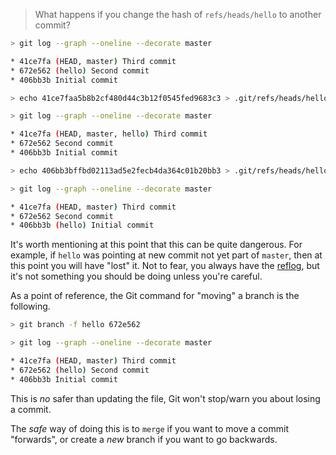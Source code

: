 > What happens if you change the hash of `refs/heads/hello` to another commit?

```sh
> git log --graph --oneline --decorate master

* 41ce7fa (HEAD, master) Third commit
* 672e562 (hello) Second commit
* 406bb3b Initial commit

> echo 41ce7faa5b8b2cf480d44c3b12f0545fed9683c3 > .git/refs/heads/hello

> git log --graph --oneline --decorate master

* 41ce7fa (HEAD, master, hello) Third commit
* 672e562 Second commit
* 406bb3b Initial commit

> echo 406bb3bffbd02113ad5e2fecb4da364c01b20bb3 > .git/refs/heads/hello

> git log --graph --oneline --decorate master

* 41ce7fa (HEAD, master) Third commit
* 672e562 Second commit
* 406bb3b (hello) Initial commit
```

It's worth mentioning at this point that this can be quite dangerous.
For example, if `hello` was pointing at new commit not yet
part of `master`, then at this point you will have "lost" it.
Not to fear, you always have the [reflog](../reflog.md), but it's not
something you should be doing unless you're careful.

As a point of reference, the Git command for "moving" a branch is
the following.

```sh
> git branch -f hello 672e562

> git log --graph --oneline --decorate master

* 41ce7fa (HEAD, master) Third commit
* 672e562 (hello) Second commit
* 406bb3b Initial commit
```

This is _no_ safer than updating the file, Git won't stop/warn you about
losing a commit.

The _safe_ way of doing this is to `merge` if you want to move a commit
"forwards", or create a _new_ branch if you want to go backwards.
